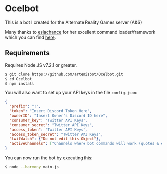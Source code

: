 # Ocelbot
This is a bot I created for the Alternate Reality Games server (A&S)

Many thanks to [eslachance](https://github.com/eslachance) for her excellent command loader/framework which you can find [here](https://github.com/eslachance/komada/tree/61cd70b3f210c4e0b68c1a3405a0e5612979b7ff).

## Requirements
Requires Node.JS v7.2.1 or greater.
```sh
$ git clone https://github.com/artemisbot/Ocelbot.git
$ cd Ocelbot
$ npm install
```
You will also want to set up your API keys in the file `config.json`:
```json
{
  "prefix": "!",
  "token": "Insert Discord Token Here",
  "ownerID": "Insert Owner's Discord ID here",
  "consumer_key": "Twitter API Keys",
  "consumer_secret": "Twitter API Keys",
  "access_token": "Twitter API Keys",
  "access_token_secret": "Twitter API Keys",
  "twitWatch": {"Do not edit this Object"},
  "activeChannels": ["Channels where bot commands will work (quotes & emotes not counted)"]
}
```
You can now run the bot by executing this:
```sh
$ node --harmony main.js
```
